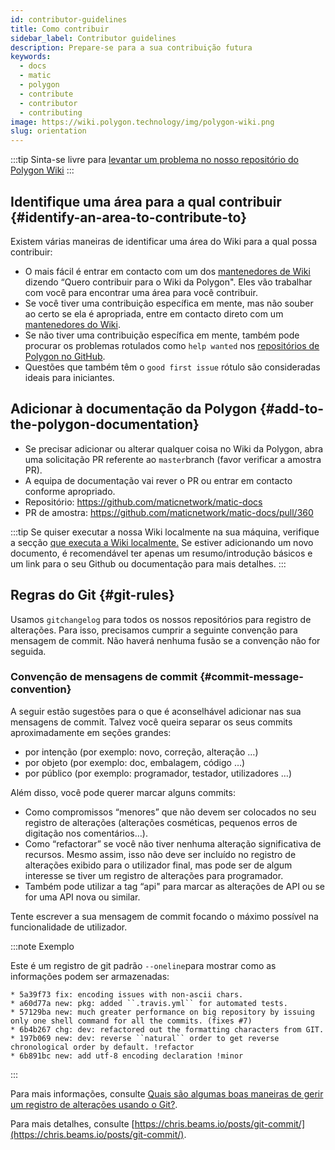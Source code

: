 ```yaml
---
id: contributor-guidelines
title: Como contribuir
sidebar_label: Contributor guidelines
description: Prepare-se para a sua contribuição futura
keywords:
  - docs
  - matic
  - polygon
  - contribute
  - contributor
  - contributing
image: https://wiki.polygon.technology/img/polygon-wiki.png
slug: orientation
---
```


:::tip
Sinta-se livre para [levantar um problema no nosso repositório do Polygon Wiki](https://github.com/maticnetwork/matic-docs/issues)
:::

## Identifique uma área para a qual contribuir {#identify-an-area-to-contribute-to}

Existem várias maneiras de identificar uma área do Wiki para a qual possa contribuir:

- O mais fácil é entrar em contacto com um dos [mantenedores de Wiki](/docs/contribute/community-maintainers) 
dizendo “Quero contribuir para o Wiki da Polygon". Eles vão trabalhar com você para encontrar
uma área para você contribuir.
- Se você tiver uma contribuição específica em mente, mas não souber ao certo se ela é apropriada, entre em contacto direto com um [mantenedores do Wiki](/docs/contribute/community-maintainers).
- Se não tiver uma contribuição específica em mente, também pode procurar os problemas
rotulados como `help wanted` nos [repositórios de Polygon no GitHub](https://github.com/maticnetwork).
- Questões que também têm o `good first issue` rótulo são consideradas ideais para
iniciantes.

## Adicionar à documentação da Polygon {#add-to-the-polygon-documentation}

  - Se precisar adicionar ou alterar qualquer coisa no Wiki da Polygon, abra uma solicitação PR
  referente ao `master`branch (favor verificar a amostra PR).
  - A equipa de documentação vai rever o PR ou entrar em contacto conforme apropriado.
  - Repositório: https://github.com/maticnetwork/matic-docs
  - PR de amostra: https://github.com/maticnetwork/matic-docs/pull/360

:::tip
Se quiser executar a nossa Wiki localmente na sua máquina, verifique a secção [que executa a Wiki localmente.](https://github.com/maticnetwork/matic-docs#run-the-wiki-locally) Se estiver adicionando um novo documento, é recomendável ter apenas um resumo/introdução básicos e um link para o seu Github ou documentação para mais detalhes.
:::

## Regras do Git {#git-rules}

Usamos `gitchangelog` para todos os nossos repositórios para registro de alterações. Para isso, precisamos
cumprir a seguinte convenção para mensagem de commit. Não haverá nenhuma fusão se a
convenção não for seguida.

### Convenção de mensagens de commit {#commit-message-convention}

A seguir estão sugestões para o que é aconselhável adicionar
nas sua mensagens de commit. Talvez você queira separar os seus commits aproximadamente em seções grandes:

- por intenção (por exemplo: novo, correção, alteração …)
- por objeto (por exemplo: doc, embalagem, código …)
- por público (por exemplo: programador, testador, utilizadores …)

Além disso, você pode querer marcar alguns commits:

- Como compromissos “menores” que não devem ser colocados no seu registro de alterações (alterações cosméticas,
pequenos erros de digitação nos comentários…).
- Como “refactorar” se você não tiver nenhuma alteração significativa de recursos. Mesmo assim, isso
não deve ser incluído no registro de alterações exibido para o utilizador final, mas
pode ser de algum interesse se tiver um registro de alterações para programador.
- Também pode utilizar a tag “api" para marcar as alterações de API ou se for uma API nova ou similar.

Tente escrever a sua mensagem de commit focando o máximo possível na funcionalidade de utilizador.

:::note Exemplo

Este é um registro de git padrão `--oneline`para mostrar como as informações podem ser armazenadas:

```
* 5a39f73 fix: encoding issues with non-ascii chars.
* a60d77a new: pkg: added ``.travis.yml`` for automated tests.
* 57129ba new: much greater performance on big repository by issuing only one shell command for all the commits. (fixes #7)
* 6b4b267 chg: dev: refactored out the formatting characters from GIT.
* 197b069 new: dev: reverse ``natural`` order to get reverse chronological order by default. !refactor
* 6b891bc new: add utf-8 encoding declaration !minor
```

:::

Para mais informações, consulte
[Quais são algumas boas maneiras de gerir um registro de alterações usando o Git?](https://stackoverflow.com/questions/3523534/good-ways-to-manage-a-changelog-using-git/23047890#23047890).

Para mais detalhes, consulte [https://chris.beams.io/posts/git-commit/](https://chris.beams.io/posts/git-commit/).

